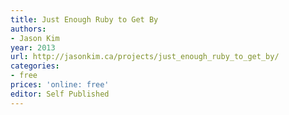 ```yaml
---
title: Just Enough Ruby to Get By
authors:
- Jason Kim
year: 2013
url: http://jasonkim.ca/projects/just_enough_ruby_to_get_by/
categories:
- free
prices: 'online: free'
editor: Self Published
---
```

